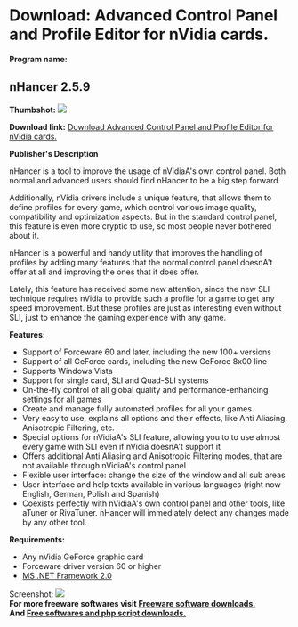 # Download: Advanced Control Panel and Profile Editor for nVidia cards.

**Program name:**

## nHancer 2.5.9

  
**Thumbshot:** ![](http://www.freewarefiles.com/screenshot/nhancer239_md.jpg)   
  
**Download link:** [Download Advanced Control Panel and Profile Editor for nVidia cards.](http://freesoftwares.boysofts.com/NHancer_program_27698.html)  
  


**Publisher's Description**  
  


nHancer is a tool to improve the usage of nVidiaA's own control panel. Both normal and advanced users should find nHancer to be a big step forward. 

Additionally, nVidia drivers include a unique feature, that allows them to define profiles for every game, which control various image quality, compatibility and optimization aspects. But in the standard control panel, this feature is even more cryptic to use, so most people never bothered about it.

nHancer is a powerful and handy utility that improves the handling of profiles by adding many features that the normal control panel doesnA't offer at all and improving the ones that it does offer.

Lately, this feature has received some new attention, since the new SLI technique requires nVidia to provide such a profile for a game to get any speed improvement. But these profiles are just as interesting even without SLI, just to enhance the gaming experience with any game.

**Features:**

  * Support of Forceware 60 and later, including the new 100+ versions 
  * Support of all GeForce cards, including the new GeForce 8x00 line 
  * Supports Windows Vista 
  * Support for single card, SLI and Quad-SLI systems 
  * On-the-fly control of all global quality and performance-enhancing settings for all games 
  * Create and manage fully automated profiles for all your games 
  * Very easy to use, explains all options and their effects, like Anti Aliasing, Anisotropic Filtering, etc. 
  * Special options for nVidiaA's SLI feature, allowing you to to use almost every game with SLI even if nVidia doesnA't support it 
  * Offers additional Anti Aliasing and Anisotropic Filtering modes, that are not available through nVidiaA's control panel 
  * Flexible user interface: change the size of the window and all sub areas 
  * User interface and help texts available in various languages (right now English, German, Polish and Spanish) 
  * Coexists perfectly with nVidiaA's own control panel and other tools, like aTuner or RivaTuner. nHancer will immediately detect any changes made by any other tool. 

**Requirements:**

  * Any nVidia GeForce graphic card 
  * Forceware driver version 60 or higher 
  * [MS .NET Framework 2.0](http://www.freewarefiles.com/program_10_108_16026.html)

  
  
Screenshot: ![](http://www.freewarefiles.com/screenshot/nhancer239.jpg)   
**For more freeware softwares visit [Freeware software downloads.](http://freesoftwares.boysofts.com/)**   
**And [Free softwares and php script downloads.](http://www.boysofts.com/)**
